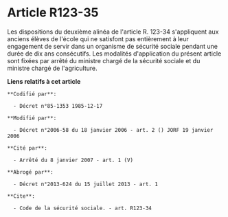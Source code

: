 # Article R123-35

Les dispositions du deuxième alinéa de l'article R. 123-34 s'appliquent aux anciens élèves de l'école qui ne satisfont pas
entièrement à leur engagement de servir dans un organisme de sécurité sociale pendant une durée de dix ans consécutifs. Les
modalités d'application du présent article sont fixées par arrêté du ministre chargé de la sécurité sociale et du ministre
chargé de l'agriculture.

**Liens relatifs à cet article**

	**Codifié par**:

	  - Décret n°85-1353 1985-12-17

	**Modifié par**:

	  - Décret n°2006-58 du 18 janvier 2006 - art. 2 () JORF 19 janvier 2006

	**Cité par**:

	  - Arrêté du 8 janvier 2007 - art. 1 (V)

	**Abrogé par**:

	  - Décret n°2013-624 du 15 juillet 2013 - art. 1

	**Cite**:

	  - Code de la sécurité sociale. - art. R123-34
